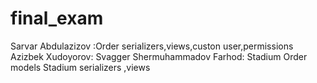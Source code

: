 # final_exam
Sarvar Abdulazizov :Order serializers,views,custon user,permissions
Azizbek Xudoyorov: Svagger
Shermuhammadov Farhod: Stadium Order models Stadium serializers ,views 
